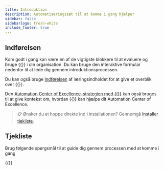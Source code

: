```yaml
---
title: Introduktion
description: Automatiseringssæt til at komme i gang hjælper
sidebar: false
sidebarlogo: fresh-white
include_footer: true
---
```

## Indførelsen

Kom godt i gang kan være en af de vigtigste blokkere til at evaluere og bruge {{<product-name>}} i din organisation. Du kan bruge den interaktive formular nedenfor til at lede dig gennem introduktionsprocessen.

Du kan også bruge [Indførelsen](https://learn.microsoft.com/power-automate/guidance/automation-kit/overview/introduction) af læringsindholdet for at give et overblik over {{<product-name>}}.

Den [Automation Center of Excellence-strategien med {{<product-name>}}](https://learn.microsoft.com/power-automate/guidance/automation-kit/overview/automation-coe-strategy) kan også bruges til at give kontekst om, hvordan {{<product-name>}} kan hjælpe dit Automation Center of Excellence.

> 📋 Ønsker du at hoppe direkte ind i installationen? Gennemgå [Installer tjekliste](/da/get-started/install-checklist).

## Tjekliste

Brug følgende spørgsmål til at guide dig gennem processen med at komme i gang

{{<questions name="checklist.json" completed="Thank you for your getting started feedback" showNavigationButtons=false >}}
